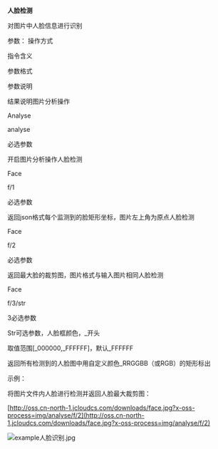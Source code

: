 **人脸检测**

对图片中人脸信息进行识别

参数：
操作方式

指令含义

参数格式

参数说明

结果说明图片分析操作

Analyse

analyse

必选参数

开启图片分析操作人脸检测

Face

f/1

必选参数

返回json格式每个监测到的脸矩形坐标，图片左上角为原点人脸检测

Face

f/2

必选参数

返回最大脸的裁剪图，图片格式与输入图片相同人脸检测

Face

f/3/str

3必选参数

Str可选参数，人脸框颜色，_开头

取值范围[_000000,_FFFFFF]，默认_FFFFFF

返回所有检测到的人脸图中用自定义颜色_RRGGBB（或RGB）的矩形标出

示例：

将图片文件内人脸进行检测并返回人脸最大裁剪图：

[http://oss.cn-north-1.jcloudcs.com/downloads/face.jpg?x-oss-process=img/analyse/f/2](http://oss.cn-north-1.jcloudcs.com/downloads/face.jpg?x-oss-process=img/analyse/f/2)

![example人脸识别.jpg](https://img1.jcloudcs.com/cms/90dd4f41-5795-40c1-81a3-076e6117e51f20171225153707.jpg)